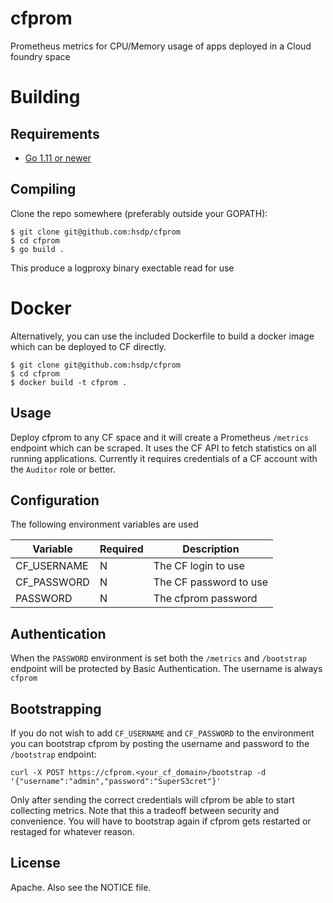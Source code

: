 # cfprom

Prometheus metrics for CPU/Memory usage of apps deployed in a Cloud foundry space

# Building

## Requirements

- [Go 1.11 or newer](https://golang.org/doc/install)

## Compiling

Clone the repo somewhere (preferably outside your GOPATH):

```
$ git clone git@github.com:hsdp/cfprom
$ cd cfprom
$ go build .
```

This produce a logproxy binary exectable read for use

# Docker

Alternatively, you can use the included Dockerfile to build a docker image which can be deployed to CF directly.

```
$ git clone git@github.com:hsdp/cfprom
$ cd cfprom
$ docker build -t cfprom .
```

## Usage

Deploy cfprom to any CF space and it will create a Prometheus `/metrics` endpoint which can be scraped. It uses the CF API to fetch statistics on all running applications. Currently it requires credentials of a CF account with the `Auditor` role or better. 

## Configuration

The following environment variables are used  

| Variable |  Required | Description |
|----------|-----------|-------------|
| CF\_USERNAME | N     | The CF login to use |
| CF\_PASSWORD | N     | The CF password to use |
| PASSWORD | N | The cfprom password |

## Authentication
When the `PASSWORD` environment is set both the `/metrics` and `/bootstrap` endpoint will be protected by Basic Authentication. The username is always `cfprom`

## Bootstrapping
If you do not wish to add `CF_USERNAME` and `CF_PASSWORD` to the environment you can bootstrap cfprom by posting the username and password to the `/bootstrap` endpoint:

```
curl -X POST https://cfprom.<your_cf_domain>/bootstrap -d '{"username":"admin","password":"SuperS3cret"}'
```

Only after sending the correct credentials will cfprom be able to start collecting metrics. Note that this a tradeoff between security and convenience. You will have to bootstrap again if cfprom gets restarted or restaged for whatever reason.

## License

Apache. Also see the NOTICE file.
